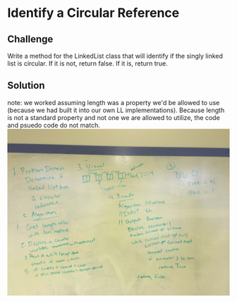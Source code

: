 # Identify a Circular Reference
## Challenge
Write a method for the LinkedList class that will identify if the singly linked list is circular. If it is not, return false. If it is, return true.

## Solution
note: we worked assuming length was a property we'd be allowed to use (because we had built it into our own LL implementations). Because length is not a standard property and not one we are allowed to utilize, the code and psuedo code do not match.
![whiteboard psuedocode of solution](../../../assets/ll_find_loop.jpg)